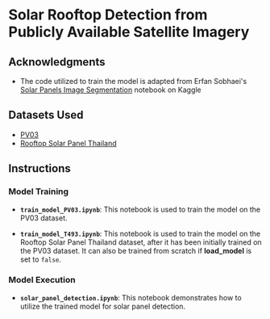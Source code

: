 # Solar Rooftop Detection from Publicly Available Satellite Imagery

## Acknowledgments
- The code utilized to train the model is adapted from Erfan Sobhaei's [Solar Panels Image Segmentation](https://www.kaggle.com/code/erfansobhaei/solar-panels-image-segmentation) notebook on Kaggle

## Datasets Used
- [PV03](https://www.kaggle.com/datasets/salimhammadi07/solar-panel-detection-and-identification)
- [Rooftop Solar Panel Thailand](https://www.kaggle.com/datasets/johnsullivan66/rooftop-solar-panel-thailand)

## Instructions

### Model Training
- **`train_model_PV03.ipynb`**: This notebook is used to train the model on the PV03 dataset.

- **`train_model_T493.ipynb`**: This notebook is used to train the model on the Rooftop Solar Panel Thailand dataset, after it has been initially trained on the PV03 dataset. It can also be trained from scratch if **load_model** is set to `false`.

### Model Execution
- **`solar_panel_detection.ipynb`**: This notebook demonstrates how to utilize the trained model for solar panel detection.
